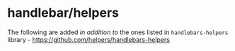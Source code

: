 # handlebar/helpers

The following are added _in addition to_ the ones listed in `handlebars-helpers` library - https://github.com/helpers/handlebars-helpers

